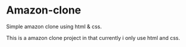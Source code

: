 # Amazon-clone
Simple amazon clone using html & css.

This is a amazon clone project in that currently i only use html and css.
